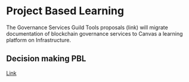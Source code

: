 # Project Based Learning

The Governance Services Guild Tools proposals (link) will migrate documentation of blockchain governance services to Canvas a learning platform on Infrastructure.

## Decision making PBL

[Link](https://docs.google.com/document/d/1AX54jTRVM93vX3cIYHNhUL1wggVrQ6Y8c\_KJTLauMtY/edit)

